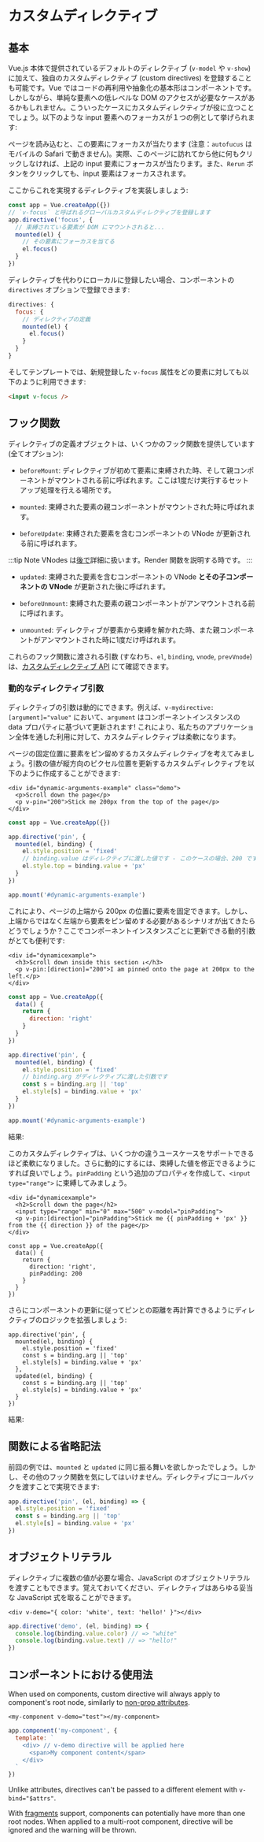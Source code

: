 # カスタムディレクティブ

## 基本

Vue.js 本体で提供されているデフォルトのディレクティブ (`v-model` や `v-show`) に加えて、独自のカスタムディレクティブ (custom directives) を登録することも可能です。Vue ではコードの再利用や抽象化の基本形はコンポーネントです。しかしながら、単純な要素への低レベルな DOM のアクセスが必要なケースがあるかもしれません。こういったケースにカスタムディレクティブが役に立つことでしょう。以下のような input 要素へのフォーカスが１つの例として挙げられます:

<common-codepen-snippet title="Custom directives: basic example" slug="JjdxaJW" :preview="false" />

ページを読み込むと、この要素にフォーカスが当たります (注意：`autofucus` はモバイルの Safari で動きません)。実際、このページに訪れてから他に何もクリックしなければ、上記の input 要素にフォーカスが当たります。また、`Rerun` ボタンをクリックしても、input 要素はフォーカスされます。

ここからこれを実現するディレクティブを実装しましょう:

```js
const app = Vue.createApp({})
// `v-focus` と呼ばれるグローバルカスタムディレクティブを登録します
app.directive('focus', {
  // 束縛されている要素が DOM にマウントされると...
  mounted(el) {
    // その要素にフォーカスを当てる
    el.focus()
  }
})
```

ディレクティブを代わりにローカルに登録したい場合、コンポーネントの `directives` オプションで登録できます:

```js
directives: {
  focus: {
    // ディレクティブの定義
    mounted(el) {
      el.focus()
    }
  }
}
```

そしてテンプレートでは、新規登録した `v-focus` 属性をどの要素に対しても以下のように利用できます:

```html
<input v-focus />
```

## フック関数

ディレクティブの定義オブジェクトは、いくつかのフック関数を提供しています (全てオプション):

- `beforeMount`: ディレクティブが初めて要素に束縛された時、そして親コンポーネントがマウントされる前に呼ばれます。ここは1度だけ実行するセットアップ処理を行える場所です。

- `mounted`: 束縛された要素の親コンポーネントがマウントされた時に呼ばれます。

- `beforeUpdate`: 束縛された要素を含むコンポーネントの VNode が更新される前に呼ばれます。

:::tip Note
VNodes は[後で](render-function.html#the-virtual-dom-tree)詳細に扱います。Render 関数を説明する時です。
:::

- `updated`: 束縛された要素を含むコンポーネントの VNode **とその子コンポーネントの VNode** が更新された後に呼ばれます。

- `beforeUnmount`: 束縛された要素の親コンポーネントがアンマウントされる前に呼ばれます。

- `unmounted`: ディレクティブが要素から束縛を解かれた時、また親コンポーネントがアンマウントされた時に1度だけ呼ばれます。

これらのフック関数に渡される引数 (すなわち、`el`, `binding`, `vnode`, `prevVnode`) は、[カスタムディレクティブ API](../api/application-api.html#directive) にて確認できます。

### 動的なディレクティブ引数

ディレクティブの引数は動的にできます。例えば、`v-mydirective:[argument]="value"` において、`argument` はコンポーネントインスタンスの data プロパティに基づいて更新されます! これにより、私たちのアプリケーション全体を通した利用に対して、カスタムディレクティブは柔軟になります。

ページの固定位置に要素をピン留めするカスタムディレクティブを考えてみましょう。引数の値が縦方向のピクセル位置を更新するカスタムディレクティブを以下のように作成することができます:

```vue-html
<div id="dynamic-arguments-example" class="demo">
  <p>Scroll down the page</p>
  <p v-pin="200">Stick me 200px from the top of the page</p>
</div>
```

```js
const app = Vue.createApp({})

app.directive('pin', {
  mounted(el, binding) {
    el.style.position = 'fixed'
    // binding.value はディレクティブに渡した値です - このケースの場合、200 です
    el.style.top = binding.value + 'px'
  }
})

app.mount('#dynamic-arguments-example')
```

これにより、ページの上端から 200px の位置に要素を固定できます。しかし、上端からではなく左端から要素をピン留めする必要があるシナリオが出てきたらどうでしょうか？ここでコンポーネントインスタンスごとに更新できる動的引数がとても便利です:

```vue-html
<div id="dynamicexample">
  <h3>Scroll down inside this section ↓</h3>
  <p v-pin:[direction]="200">I am pinned onto the page at 200px to the left.</p>
</div>
```

```js
const app = Vue.createApp({
  data() {
    return {
      direction: 'right'
    }
  }
})

app.directive('pin', {
  mounted(el, binding) {
    el.style.position = 'fixed'
    // binding.arg がディレクティブに渡した引数です
    const s = binding.arg || 'top'
    el.style[s] = binding.value + 'px'
  }
})

app.mount('#dynamic-arguments-example')
```

結果:

<common-codepen-snippet title="Custom directives: dynamic arguments" slug="YzXgGmv" :preview="false" />

このカスタムディレクティブは、いくつかの違うユースケースをサポートできるほど柔軟になりました。さらに動的にするには、束縛した値を修正できるようにすれば良いでしょう。`pinPadding` という追加のプロパティを作成して、`<input type="range">` に束縛してみましょう。

```vue-html{4}
<div id="dynamicexample">
  <h2>Scroll down the page</h2>
  <input type="range" min="0" max="500" v-model="pinPadding">
  <p v-pin:[direction]="pinPadding">Stick me {{ pinPadding + 'px' }} from the {{ direction }} of the page</p>
</div>
```

```js{5}
const app = Vue.createApp({
  data() {
    return {
      direction: 'right',
      pinPadding: 200
    }
  }
})
```

さらにコンポーネントの更新に従ってピンとの距離を再計算できるようにディレクティブのロジックを拡張しましょう:

```js{7-10}
app.directive('pin', {
  mounted(el, binding) {
    el.style.position = 'fixed'
    const s = binding.arg || 'top'
    el.style[s] = binding.value + 'px'
  },
  updated(el, binding) {
    const s = binding.arg || 'top'
    el.style[s] = binding.value + 'px'
  }
})
```

結果:

<common-codepen-snippet title="Custom directives: dynamic arguments + dynamic binding" slug="rNOaZpj" :preview="false" />

## 関数による省略記法

前回の例では、`mounted` と `updated` に同じ振る舞いを欲しかったでしょう。しかし、その他のフック関数を気にしてはいけません。ディレクティブにコールバックを渡すことで実現できます:

```js
app.directive('pin', (el, binding) => {
  el.style.position = 'fixed'
  const s = binding.arg || 'top'
  el.style[s] = binding.value + 'px'
})
```

## オブジェクトリテラル

ディレクティブに複数の値が必要な場合、JavaScript のオブジェクトリテラルを渡すこともできます。覚えておいてください、ディレクティブはあらゆる妥当な JavaScript 式を取ることができます。

```vue-html
<div v-demo="{ color: 'white', text: 'hello!' }"></div>
```

```js
app.directive('demo', (el, binding) => {
  console.log(binding.value.color) // => "white"
  console.log(binding.value.text) // => "hello!"
})
```

## コンポーネントにおける使用法

When used on components, custom directive will always apply to component's root node, similarly to [non-prop attributes](component-attrs.html).

```vue-html
<my-component v-demo="test"></my-component>
```

```js
app.component('my-component', {
  template: `
    <div> // v-demo directive will be applied here
      <span>My component content</span>
    </div>
  `
})
```

Unlike attributes, directives can't be passed to a different element with `v-bind="$attrs"`.

With [fragments](/guide/migration/fragments.html#overview) support, components can potentially have more than one root nodes. When applied to a multi-root component, directive will be ignored and the warning will be thrown.
